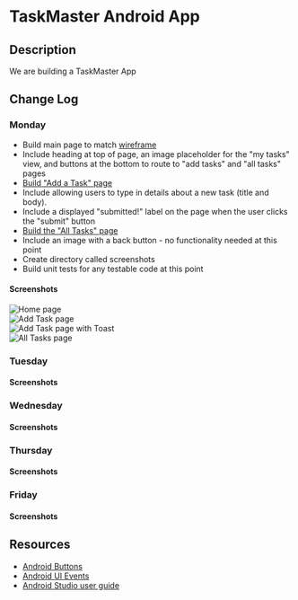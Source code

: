 # TaskMaster Android App

## Description
We are building a TaskMaster App 

## Change Log
### Monday
* Build main page to match [wireframe](https://codefellows.github.io/code-401-java-guide/curriculum/class-26/taskmaster_homepage.png)
* Include heading at top of page, an image placeholder for the "my tasks" view, and buttons at the bottom to route to "add tasks" and "all tasks" pages
* [Build "Add a Task" page](https://codefellows.github.io/code-401-java-guide/curriculum/class-26/taskmaster_add_task.png)
* Include allowing users to type in details about a new task (title and body).
* Include a displayed "submitted!" label on the page when the user clicks the "submit" button
* [Build the "All Tasks" page](https://codefellows.github.io/code-401-java-guide/curriculum/class-26/taskmaster_all_tasks.png)
* Include an image with a back button - no functionality needed at this point
* Create directory called screenshots
* Build unit tests for any testable code at this point
#### Screenshots
![Home page](https://github.com/sajafisher29/taskmaster/blob/master/screenshots/MondayHomePage.png)  
![Add Task page](https://github.com/sajafisher29/taskmaster/blob/master/screenshots/MondayAddTaskPage.PNG)  
![Add Task page with Toast](https://github.com/sajafisher29/taskmaster/blob/master/screenshots/MondayAddTaskPageWithToast.png)  
![All Tasks page](https://github.com/sajafisher29/taskmaster/blob/master/screenshots/MondayAllTasksPage.png)  

### Tuesday
#### Screenshots

### Wednesday
#### Screenshots

### Thursday
#### Screenshots

### Friday
#### Screenshots

## Resources 
* [Android Buttons](https://developer.android.com/guide/topics/ui/controls/button.html)
* [Android UI Events](https://developer.android.com/guide/topics/ui/ui-events.html)
* [Android Studio user guide](https://developer.android.com/studio/intro)
